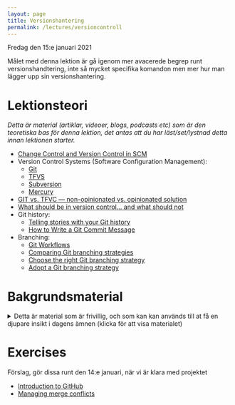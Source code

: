 ```yaml
---
layout: page
title: Versionshantering
permalink: /lectures/versioncontroll
---
```


Fredag den 15:e januari 2021

Målet med denna lektion är gå igenom mer avacerede begrep runt versionshandtering, inte så mycket specifika komandon men mer hur man lägger upp sin versionshantering.

# Lektionsteori
*Detta är material (artiklar, videoer, blogs, podcasts etc) som är den teoretiska bas för denna lektion, det antas att du har läst/set/lystnad detta innan lektionen starter.*

* [Change Control and Version Control in SCM](https://www.ques10.com/p/8351/change-control-and-version-control-in-scm-1/)
* Version Control Systems (Software Configuration Management):
    * [Git](https://git-scm.com/)
    * [TFVS](https://docs.microsoft.com/en-us/azure/devops/repos/tfvc/what-is-tfvc?view=azure-devops)
    * [Subversion](http://subversion.apache.org/)
    * [Mercury](https://www.mercurial-scm.org/)
* [GIT vs. TFVC — non-opinionated vs. opinionated solution](https://medium.com/@Mareks_082/git-vs-tfs-non-opinionated-vs-opinionated-solution-bb3eeb56acd0)
* [What should be in version control… and what should not](https://hackernoon.com/what-should-be-in-version-control-d5f16e9a2bf2)
* Git history:
    * [Telling stories with your Git history](https://www.futurelearn.com/info/blog/telling-stories-with-your-git-history)
    * [How to Write a Git Commit Message](https://chris.beams.io/posts/git-commit/)
* Branching:
    * [Git Workflows](https://blog.programster.org/git-workflows)
    * [Comparing Git branching strategies](https://dev.to/arbitrarybytes/comparing-git-branching-strategies-dl4)
    * [Choose the right Git branching strategy](https://www.creativebloq.com/web-design/choose-right-git-branching-strategy-121518344)
    * [Adopt a Git branching strategy](https://docs.microsoft.com/en-us/azure/devops/repos/git/git-branching-guidance?view=azure-devops)

# Bakgrundsmaterial
<details markdown="1">
<summary>Detta är material som är frivillig, och som kan kan används till at få en djupare insikt i dagens ämnen (klicka för att visa materialet)</summary>

*Oftast förklara det material bakgrunden till dagens lektionsteori, går mer på djupet med ämne eller har en annan vinkel på det samma material*

* [Understanding Version-Control Systems](http://www.catb.org/~esr/writings/version-control/version-control.html)
* [Best Branching Strategies For High-Velocity Development](https://www.perforce.com/blog/vcs/best-branching-strategies-high-velocity-development)
* [An Efficient Git Branching Strategy Every Developer Should Know](https://medium.com/better-programming/efficient-git-branching-strategy-every-developer-should-know-f1034b1ba041)
* [Check In Early, Check In Often](https://blog.codinghorror.com/check-in-early-check-in-often/)
* [The Pros and Cons of Monorepos, Explained](https://medium.com/better-programming/the-pros-and-cons-monorepos-explained-f86c998392e1)
* [Commit Often, Perfect Later, Publish Once: Git Best Practices](https://sethrobertson.github.io/GitBestPractices/)
* Git history:
    * [How (and why!) to keep your Git commit history clean](https://about.gitlab.com/blog/2018/06/07/keeping-git-commit-history-clean/)
    * [Git Tools - Rewriting History](http://git-scm.com/book/en/v2/Git-Tools-Rewriting-History)
    * [Git team workflows: merge or rebase?](https://www.atlassian.com/git/articles/git-team-workflows-merge-or-rebase)
    * [Understand Git history](https://docs.microsoft.com/en-us/azure/devops/learn/git/understand-git-history)
* Git tags:
    * [Version controlling using Git-flow tags](https://medium.com/tensult/version-controlling-using-git-flow-tags-57b34c1d6a71)
    * [Tags in Git — Git Tags vs Git Branching](https://sarakhandaker.medium.com/tags-in-git-git-tags-vs-git-branching-c8aa03723c14)
* Branching:
    * [Git Branching and Branching Strategy](https://dev.to/preethamsathyamurthy/git-branching-and-branching-strategy-4mci)
    * [Trunk-Based Development or Feature Driven Development](https://www.perforce.com/blog/vcs/trunk-based-development-or-feature-driven-development)
    * [A successful Git branching model](https://nvie.com/posts/a-successful-git-branching-model/)
* Branching Strategy - GitHub flow:
    * [Understanding the GitHub flow](https://guides.github.com/introduction/flow/)
    * [GitHub Flow](https://githubflow.github.io/)
    * [GitHub Flow](http://scottchacon.com/2011/08/31/github-flow.html)
* Branching Strategy - Trunk-Based Development (TBD):
    * [What is Trunk-Based Development?](https://paulhammant.com/2013/04/05/what-is-trunk-based-development/)
    * [Git to know this before you do Trunk Based Development (TBD)](https://medium.com/factualopinions/git-to-know-this-before-you-do-trunk-based-development-tbd-476bc8a7c22f)
* Computer Stuff They Didn't Teach You:
    * [#5 - Git Pull Requests explained](https://www.youtube.com/watch?v=Mfz8NQncwiQ)
    * [#6 - Git Rebase vs Merge explained](https://www.youtube.com/watch?v=hae9zg0-sZY)
    * [#7 - Git Push --Force will destroy the timeline and kill us all](https://www.youtube.com/watch?v=dgOpnebZkRo)


</details>

# Exercises
Förslag, gör dissa runt den 14:e januari, när vi är klara med projektet 
* [Introduction to GitHub](https://lab.github.com/githubtraining/introduction-to-github)
* [Managing merge conflicts](https://lab.github.com/githubtraining/managing-merge-conflicts)